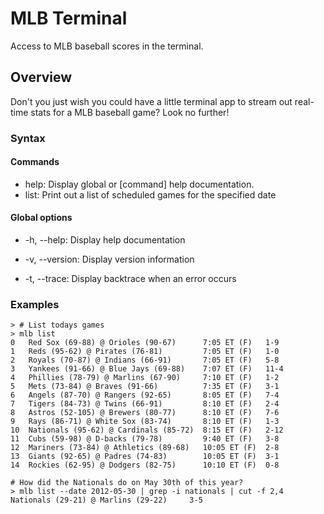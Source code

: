 # MLB Terminal

Access to MLB baseball scores in the terminal.

## Overview

Don't you just wish you could have a little terminal app to stream out real-time stats for a MLB baseball game? Look no further!

### Syntax

#### Commands
        
* help: Display global or [command] help documentation.                
* list: Print out a list of scheduled games for the specified date   

#### Global options
        
* -h, --help: Display help documentation
        
* -v, --version: Display version information
        
* -t, --trace: Display backtrace when an error occurs

### Examples

    > # List todays games
    > mlb list
    0   Red Sox (69-88) @ Orioles (90-67)      7:05 ET (F)   1-9
    1   Reds (95-62) @ Pirates (76-81)         7:05 ET (F)   1-0
    2   Royals (70-87) @ Indians (66-91)       7:05 ET (F)   5-8
    3   Yankees (91-66) @ Blue Jays (69-88)    7:07 ET (F)   11-4
    4   Phillies (78-79) @ Marlins (67-90)     7:10 ET (F)   1-2
    5   Mets (73-84) @ Braves (91-66)          7:35 ET (F)   3-1
    6   Angels (87-70) @ Rangers (92-65)       8:05 ET (F)   7-4
    7   Tigers (84-73) @ Twins (66-91)         8:10 ET (F)   2-4
    8   Astros (52-105) @ Brewers (80-77)      8:10 ET (F)   7-6
    9   Rays (86-71) @ White Sox (83-74)       8:10 ET (F)   1-3
    10  Nationals (95-62) @ Cardinals (85-72)  8:15 ET (F)   2-12
    11  Cubs (59-98) @ D-backs (79-78)         9:40 ET (F)   3-8
    12  Mariners (73-84) @ Athletics (89-68)   10:05 ET (F)  2-8
    13  Giants (92-65) @ Padres (74-83)        10:05 ET (F)  3-1
    14  Rockies (62-95) @ Dodgers (82-75)      10:10 ET (F)  0-8

    # How did the Nationals do on May 30th of this year?
    > mlb list --date 2012-05-30 | grep -i nationals | cut -f 2,4
    Nationals (29-21) @ Marlins (29-22)     3-5
